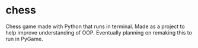 # chess
Chess game made with Python that runs in terminal. Made as a project
to help improve understanding of OOP. Eventually planning on remaking 
this to run in PyGame.
